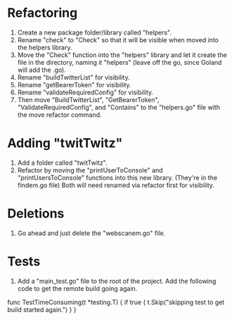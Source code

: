 # Refactoring

1. Create a new package folder/library called "helpers".
2. Rename "check" to "Check" so that it will be visible when moved into the helpers library.
3. Move the "Check" function into the "helpers" library and let it create the file in the directory, naming it "helpers" (leave off the go, since Goland will add the .go).
4. Rename "buildTwitterList" for visibility.
5. Rename "getBearerToken" for visibility.
6. Rename "validateRequiredConfig" for visibility.
7. Then move "BuildTwitterList", "GetBearerToken", "ValidateRequiredConfig", and "Contains" to the "helpers.go" file with the move refactor command.

# Adding "twitTwitz"

1. Add a folder called "twitTwitz".
2. Refactor by moving the "printUserToConsole" and "printUsersToConsole" functions into this new library. (They're in the findem.go file) Both will need renamed via refactor first for visibility.

# Deletions

1. Go ahead and just delete the "webscanem.go" file.

# Tests

1. Add a "main_test.go" file to the root of the project. Add the following code to get the remote build going again.

func TestTimeConsuming(t *testing.T) {
	if true {
		t.Skip("skipping test to get build started again.")
	}
}

